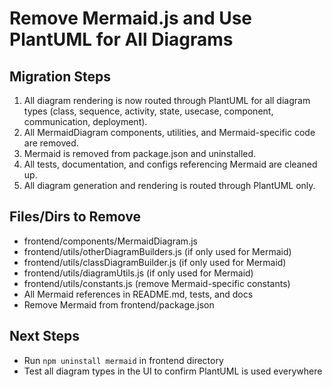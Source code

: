 # Remove Mermaid.js and Use PlantUML for All Diagrams

## Migration Steps

1. All diagram rendering is now routed through PlantUML for all diagram types (class, sequence, activity, state, usecase, component, communication, deployment).
2. All MermaidDiagram components, utilities, and Mermaid-specific code are removed.
3. Mermaid is removed from package.json and uninstalled.
4. All tests, documentation, and configs referencing Mermaid are cleaned up.
5. All diagram generation and rendering is routed through PlantUML only.

## Files/Dirs to Remove
- frontend/components/MermaidDiagram.js
- frontend/utils/otherDiagramBuilders.js (if only used for Mermaid)
- frontend/utils/classDiagramBuilder.js (if only used for Mermaid)
- frontend/utils/diagramUtils.js (if only used for Mermaid)
- frontend/utils/constants.js (remove Mermaid-specific constants)
- All Mermaid references in README.md, tests, and docs
- Remove Mermaid from frontend/package.json

## Next Steps
- Run `npm uninstall mermaid` in frontend directory
- Test all diagram types in the UI to confirm PlantUML is used everywhere
